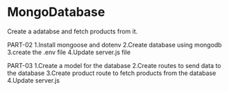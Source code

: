 # MongoDatabase

Create a adatabse and fetch products from it.

PART-02
1.Install mongoose and dotenv
2.Create database using mongodb
3.create the .env file
4.Update server.js file




PART-03
1.Create a model for the database
2.Create routes to send data to the database
3.Create product route to fetch products from the database
4.Update server.js

